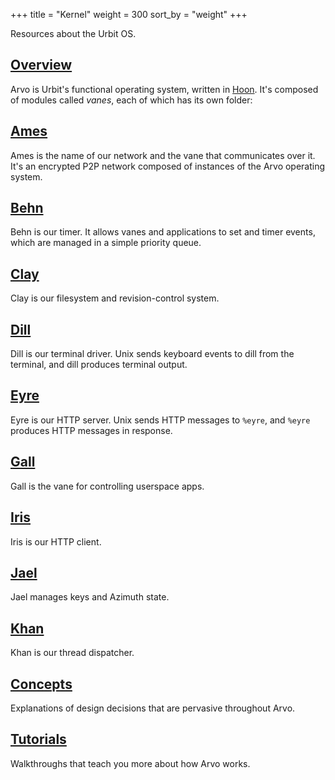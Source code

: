 +++
title = "Kernel"
weight = 300
sort_by = "weight"
+++

Resources about the Urbit OS.

## [Overview](/system/kernel/arvo)

Arvo is Urbit's functional operating system, written in [Hoon](/courses/hoon-school/). It's composed of modules called _vanes_, each of which has its own folder:

## [Ames](/system/kernel/ames)

Ames is the name of our network and the vane that communicates over it. It's an encrypted P2P network composed of instances of the Arvo operating system.

## [Behn](/system/kernel/behn)

Behn is our timer. It allows vanes and applications to set and timer events, which are managed in a simple priority queue.

## [Clay](/system/kernel/clay)

Clay is our filesystem and revision-control system.

## [Dill](/system/kernel/dill)

Dill is our terminal driver. Unix sends keyboard events to dill from the terminal, and dill produces terminal output.

## [Eyre](/system/kernel/eyre)

Eyre is our HTTP server. Unix sends HTTP messages to `%eyre`, and `%eyre` produces HTTP messages in response.

## [Gall](/system/kernel/gall)

Gall is the vane for controlling userspace apps.

## [Iris](/system/kernel/iris)

Iris is our HTTP client.

## [Jael](/system/kernel/jael)

Jael manages keys and Azimuth state.

## [Khan](/system/kernel/khan)

Khan is our thread dispatcher.

## [Concepts](/system/kernel/arvo/concepts/)

Explanations of design decisions that are pervasive throughout Arvo.

## [Tutorials](/system/kernel/arvo/tutorials/)

Walkthroughs that teach you more about how Arvo works.

